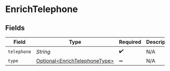 # EnrichTelephone


## Fields

| Field                                                                        | Type                                                                         | Required                                                                     | Description                                                                  |
| ---------------------------------------------------------------------------- | ---------------------------------------------------------------------------- | ---------------------------------------------------------------------------- | ---------------------------------------------------------------------------- |
| `telephone`                                                                  | *String*                                                                     | :heavy_check_mark:                                                           | N/A                                                                          |
| `type`                                                                       | [Optional\<EnrichTelephoneType>](../../models/shared/EnrichTelephoneType.md) | :heavy_minus_sign:                                                           | N/A                                                                          |